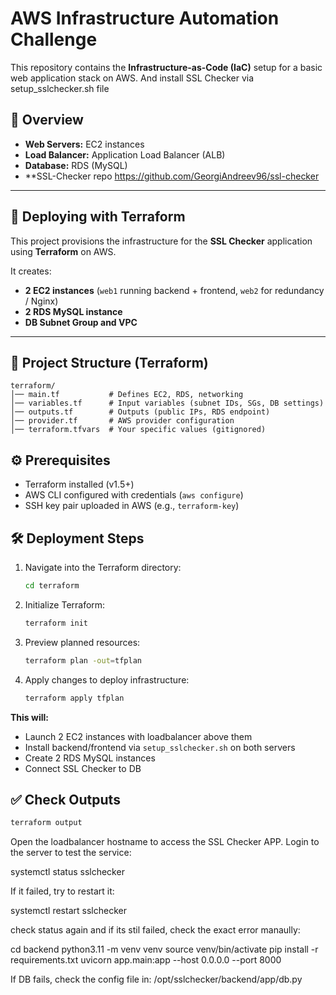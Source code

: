 # AWS Infrastructure Automation Challenge

This repository contains the **Infrastructure-as-Code (IaC)** setup for a basic web application stack on AWS. And install SSL Checker via setup_sslchecker.sh file

## 🔎 Overview
- **Web Servers:** EC2 instances  
- **Load Balancer:** Application Load Balancer (ALB)  
- **Database:** RDS (MySQL) 
- **SSL-Checker repo https://github.com/GeorgiAndreev96/ssl-checker


---

## 🚀 Deploying with Terraform

This project provisions the infrastructure for the **SSL Checker** application using **Terraform** on AWS.  

It creates:  
- **2 EC2 instances** (`web1` running backend + frontend, `web2` for redundancy / Nginx)  
- **2 RDS MySQL instance**  
- **DB Subnet Group and VPC**  

---

## 📂 Project Structure (Terraform)

```
terraform/
│── main.tf           # Defines EC2, RDS, networking
│── variables.tf      # Input variables (subnet IDs, SGs, DB settings)
│── outputs.tf        # Outputs (public IPs, RDS endpoint)
│── provider.tf       # AWS provider configuration
│── terraform.tfvars  # Your specific values (gitignored)
```


## ⚙️ Prerequisites

- Terraform installed (v1.5+)
- AWS CLI configured with credentials (`aws configure`)
- SSH key pair uploaded in AWS (e.g., `terraform-key`)

  
## 🛠️ Deployment Steps

1. Navigate into the Terraform directory:

    ```bash
    cd terraform
    ```

2. Initialize Terraform:

    ```bash
    terraform init
    ```

3. Preview planned resources:

    ```bash
    terraform plan -out=tfplan
    ```

4. Apply changes to deploy infrastructure:

    ```bash
    terraform apply tfplan
    ```

**This will:**

- Launch 2 EC2 instances with loadbalancer above them
- Install backend/frontend via `setup_sslchecker.sh` on both servers  
- Create 2 RDS MySQL instances
- Connect SSL Checker to DB

## ✅ Check Outputs

```bash
terraform output
```

Open the loadbalancer hostname to access the SSL Checker APP.
Login to the server to test the service:

systemctl status sslchecker

If it failed, try to restart it:

systemctl restart sslchecker

check status again and if its stil failed, check the exact error manaully:

cd backend
python3.11 -m venv venv
source venv/bin/activate
pip install -r requirements.txt
uvicorn app.main:app --host 0.0.0.0 --port 8000

If DB fails, check the config file in:
/opt/sslchecker/backend/app/db.py

